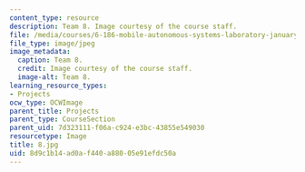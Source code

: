 ```yaml
---
content_type: resource
description: Team 8. Image courtesy of the course staff.
file: /media/courses/6-186-mobile-autonomous-systems-laboratory-january-iap-2005/8d9c1b14ad0af440a88005e91efdc50a_8.jpg
file_type: image/jpeg
image_metadata:
  caption: Team 8.
  credit: Image courtesy of the course staff.
  image-alt: Team 8.
learning_resource_types:
- Projects
ocw_type: OCWImage
parent_title: Projects
parent_type: CourseSection
parent_uid: 7d323111-f06a-c924-e3bc-43855e549030
resourcetype: Image
title: 8.jpg
uid: 8d9c1b14-ad0a-f440-a880-05e91efdc50a
---
```

